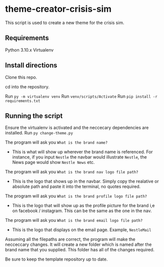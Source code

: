 ﻿# theme-creator-crisis-sim

This script is used to create a new theme for the crisis sim.

## Requirements

Python 3.10.x
Virtualenv

## Install directions

Clone this repo.

cd into the repository.

Run `py -m virtualenv venv`
Run `venv/scripts/Activate`
Run `pip install -r requirements.txt`

## Running the script

Ensure the virtualenv is activated and the neccecary dependencies are installed.
Run `py change-theme.py`

The program will ask you `What is the brand name?`

- This is what will show up wherever the brand name is referenced. For instance, if you input `Nestle` the navbar would illustrate `Nestle`, the News page would show `Nestle News` etc.

The program will ask you `What is the brand nav logo file path?`

- This is the logo that shows up in the navbar. Simply copy the realative or absolute path and paste it into the terminal, no quotes required.

The program will ask you `What is the brand profile logo file path?`

- This is the logo that will show up as the profile picture for the brand i,e on facebook / instagram. This can be the same as the one in the nav.

The program will ask you `What is the brand email logo file path?`

- This is the logo that displays on the email page. Example, `NestleMail`

Assuming all the filepaths are correct, the program will make the necceccary changes. It will create a new folder which is named after the brand name that you supplied. This folder has all of the changes required.

Be sure to keep the template repository up to date.
